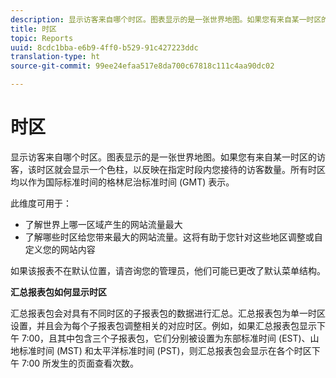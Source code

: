 ```yaml
---
description: 显示访客来自哪个时区。图表显示的是一张世界地图。如果您有来自某一时区的访客，该时区就会显示一个色柱，以反映在指定时段内您接待的访客数量。所有时区均以作为国际标准时间的格林尼治标准时间 (GMT) 表示。
title: 时区
topic: Reports
uuid: 8cdc1bba-e6b9-4ff0-b529-91c427223ddc
translation-type: ht
source-git-commit: 99ee24efaa517e8da700c67818c111c4aa90dc02

---
```



# 时区

显示访客来自哪个时区。图表显示的是一张世界地图。如果您有来自某一时区的访客，该时区就会显示一个色柱，以反映在指定时段内您接待的访客数量。所有时区均以作为国际标准时间的格林尼治标准时间 (GMT) 表示。

此维度可用于：

* 了解世界上哪一区域产生的网站流量最大
* 了解哪些时区给您带来最大的网站流量。这将有助于您针对这些地区调整或自定义您的网站内容

如果该报表不在默认位置，请咨询您的管理员，他们可能已更改了默认菜单结构。

**汇总报表包如何显示时区**

汇总报表包会对具有不同时区的子报表包的数据进行汇总。汇总报表包为单一时区设置，并且会为每个子报表包调整相关的对应时区。例如，如果汇总报表包显示下午 7:00，且其中包含三个子报表包，它们分别被设置为东部标准时间 (EST)、山地标准时间 (MST) 和太平洋标准时间 (PST)，则汇总报表包会显示在各个时区下午 7:00 所发生的页面查看次数。
